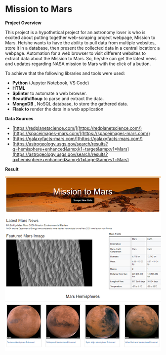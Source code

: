 # **Mission to Mars**

**Project Overview**

This project is a hypothetical project for an astronomy lover is who is excited about putting together web-scraping project webpage, Mission to Mars. He/she wants to have the ability to pull data from multiple websites, store it in a database, then present the collected data in a central location: a webpage. Automation for a web browser to visit different websites to extract data about the Mission to Mars. So, he/she can get the latest news and updates regarding NASA mission to Mars with the click of a button.

To achieve that the following libraries and tools were used:

- **Python** (Jupyter Notebook, VS Code)
- **HTML**
- **Splinter** to automate a web browser.
- **BeautifulSoup** to parse and extract the data.
- **MongoDB** , NoSQL database, to store the gathered data.
- **Flask to** render the data in a web application

**Data Sources**

- [https://redplanetscience.com/](https://redplanetscience.com/)
- [https://spaceimages-mars.com/](https://spaceimages-mars.com/)
- [https://galaxyfacts-mars.com/](https://galaxyfacts-mars.com/)
- [https://astrogeology.usgs.gov/search/results?q=hemisphere+enhanced&amp;k1=target&amp;v1=Mars](https://astrogeology.usgs.gov/search/results?q=hemisphere+enhanced&amp;k1=target&amp;v1=Mars)


**Result**

![](https://github.com/Bayan-daux/Mission_to_Mars/blob/main/templates/scrap_result03.PNG)
